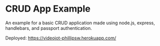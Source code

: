 # CRUD App Example
An example for a basic CRUD application made using node.js, express, handlebars, and passport authentication.

Deployed: https://videojot-phillipsw.herokuapp.com/